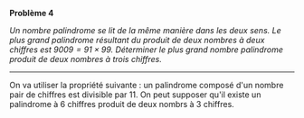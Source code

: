 **Problème 4**

_Un nombre palindrome se lit de la même manière dans les deux sens. Le plus grand palindrome résultant du produit de deux nombres à deux chiffres est $9009 = 91 \times 99$. Déterminer le plus grand nombre palindrome produit de deux nombres à trois chiffres._

___

On va utiliser la propriété suivante : un palindrome composé d'un nombre pair de chiffres est divisible par $11$. On peut supposer qu'il existe un palindrome à $6$ chiffres produit de deux nombrs à $3$ chiffres.